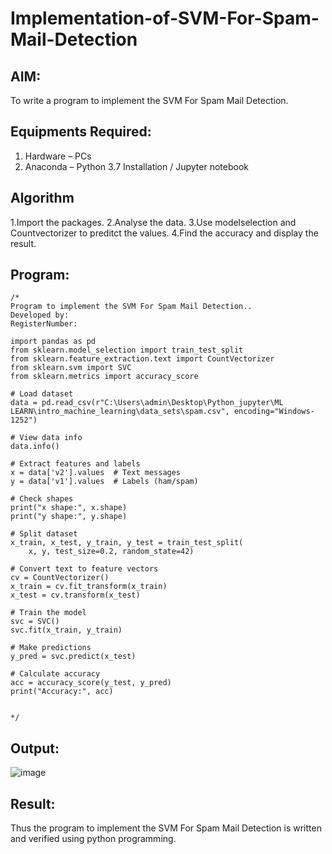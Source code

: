 # Implementation-of-SVM-For-Spam-Mail-Detection

## AIM:
To write a program to implement the SVM For Spam Mail Detection.

## Equipments Required:
1. Hardware – PCs
2. Anaconda – Python 3.7 Installation / Jupyter notebook

## Algorithm
1.Import the packages.
2.Analyse the data.
3.Use modelselection and Countvectorizer to preditct the values.
4.Find the accuracy and display the result.

## Program:
```
/*
Program to implement the SVM For Spam Mail Detection..
Developed by: 
RegisterNumber:

import pandas as pd
from sklearn.model_selection import train_test_split
from sklearn.feature_extraction.text import CountVectorizer
from sklearn.svm import SVC
from sklearn.metrics import accuracy_score

# Load dataset
data = pd.read_csv(r"C:\Users\admin\Desktop\Python_jupyter\ML LEARN\intro_machine_learning\data_sets\spam.csv", encoding="Windows-1252")

# View data info
data.info()

# Extract features and labels
x = data['v2'].values  # Text messages
y = data['v1'].values  # Labels (ham/spam)

# Check shapes
print("x shape:", x.shape)
print("y shape:", y.shape)

# Split dataset
x_train, x_test, y_train, y_test = train_test_split(
    x, y, test_size=0.2, random_state=42)

# Convert text to feature vectors
cv = CountVectorizer()
x_train = cv.fit_transform(x_train)
x_test = cv.transform(x_test)

# Train the model
svc = SVC()
svc.fit(x_train, y_train)

# Make predictions
y_pred = svc.predict(x_test)

# Calculate accuracy
acc = accuracy_score(y_test, y_pred)
print("Accuracy:", acc)


*/
```

## Output:
![image](https://github.com/user-attachments/assets/7cd0515a-07ef-4e85-986e-c4cba8dce987)


## Result:
Thus the program to implement the SVM For Spam Mail Detection is written and verified using python programming.
